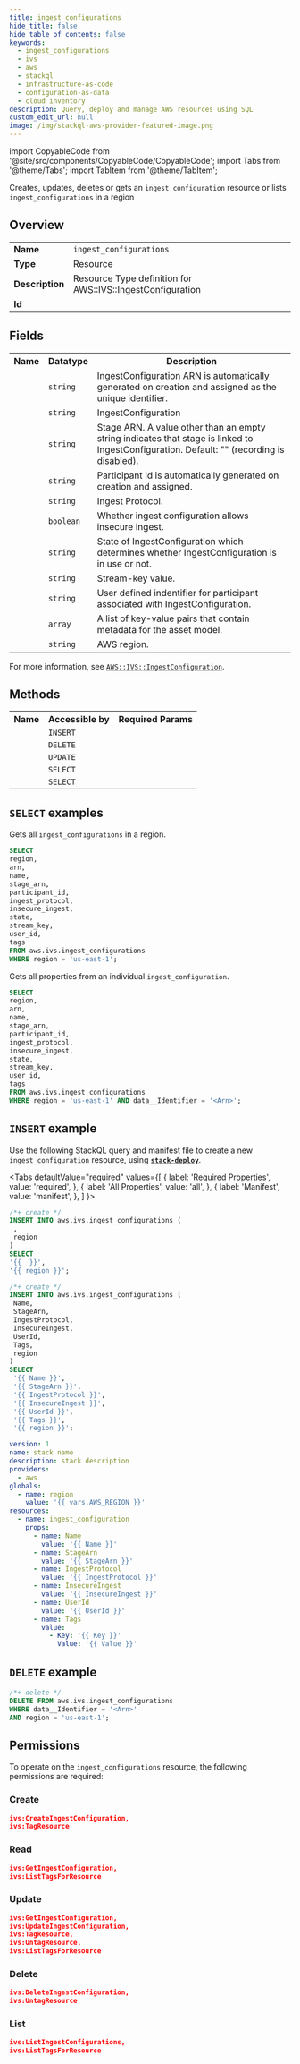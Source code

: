 ```yaml
---
title: ingest_configurations
hide_title: false
hide_table_of_contents: false
keywords:
  - ingest_configurations
  - ivs
  - aws
  - stackql
  - infrastructure-as-code
  - configuration-as-data
  - cloud inventory
description: Query, deploy and manage AWS resources using SQL
custom_edit_url: null
image: /img/stackql-aws-provider-featured-image.png
---
```


import CopyableCode from '@site/src/components/CopyableCode/CopyableCode';
import Tabs from '@theme/Tabs';
import TabItem from '@theme/TabItem';

Creates, updates, deletes or gets an <code>ingest_configuration</code> resource or lists <code>ingest_configurations</code> in a region

## Overview
<table>
<tbody>
<tr><td><b>Name</b></td><td><code>ingest_configurations</code></td></tr>
<tr><td><b>Type</b></td><td>Resource</td></tr>
<tr><td><b>Description</b></td><td>Resource Type definition for AWS::IVS::IngestConfiguration</td></tr>
<tr><td><b>Id</b></td><td><CopyableCode code="aws.ivs.ingest_configurations" /></td></tr>
</tbody>
</table>

## Fields
<table>
<tbody>
<tr><th>Name</th><th>Datatype</th><th>Description</th></tr><tr><td><CopyableCode code="arn" /></td><td><code>string</code></td><td>IngestConfiguration ARN is automatically generated on creation and assigned as the unique identifier.</td></tr>
<tr><td><CopyableCode code="name" /></td><td><code>string</code></td><td>IngestConfiguration</td></tr>
<tr><td><CopyableCode code="stage_arn" /></td><td><code>string</code></td><td>Stage ARN. A value other than an empty string indicates that stage is linked to IngestConfiguration. Default: "" (recording is disabled).</td></tr>
<tr><td><CopyableCode code="participant_id" /></td><td><code>string</code></td><td>Participant Id is automatically generated on creation and assigned.</td></tr>
<tr><td><CopyableCode code="ingest_protocol" /></td><td><code>string</code></td><td>Ingest Protocol.</td></tr>
<tr><td><CopyableCode code="insecure_ingest" /></td><td><code>boolean</code></td><td>Whether ingest configuration allows insecure ingest.</td></tr>
<tr><td><CopyableCode code="state" /></td><td><code>string</code></td><td>State of IngestConfiguration which determines whether IngestConfiguration is in use or not.</td></tr>
<tr><td><CopyableCode code="stream_key" /></td><td><code>string</code></td><td>Stream-key value.</td></tr>
<tr><td><CopyableCode code="user_id" /></td><td><code>string</code></td><td>User defined indentifier for participant associated with IngestConfiguration.</td></tr>
<tr><td><CopyableCode code="tags" /></td><td><code>array</code></td><td>A list of key-value pairs that contain metadata for the asset model.</td></tr>
<tr><td><CopyableCode code="region" /></td><td><code>string</code></td><td>AWS region.</td></tr>
</tbody>
</table>

For more information, see <a href="https://docs.aws.amazon.com/AWSCloudFormation/latest/UserGuide/aws-resource-ivs-ingestconfiguration.html"><code>AWS::IVS::IngestConfiguration</code></a>.

## Methods

<table>
<tbody>
  <tr>
    <th>Name</th>
    <th>Accessible by</th>
    <th>Required Params</th>
  </tr>
  <tr>
    <td><CopyableCode code="create_resource" /></td>
    <td><code>INSERT</code></td>
    <td><CopyableCode code=", region" /></td>
  </tr>
  <tr>
    <td><CopyableCode code="delete_resource" /></td>
    <td><code>DELETE</code></td>
    <td><CopyableCode code="data__Identifier, region" /></td>
  </tr>
  <tr>
    <td><CopyableCode code="update_resource" /></td>
    <td><code>UPDATE</code></td>
    <td><CopyableCode code="data__Identifier, data__PatchDocument, region" /></td>
  </tr>
  <tr>
    <td><CopyableCode code="list_resources" /></td>
    <td><code>SELECT</code></td>
    <td><CopyableCode code="region" /></td>
  </tr>
  <tr>
    <td><CopyableCode code="get_resource" /></td>
    <td><code>SELECT</code></td>
    <td><CopyableCode code="data__Identifier, region" /></td>
  </tr>
</tbody>
</table>

## `SELECT` examples
Gets all <code>ingest_configurations</code> in a region.
```sql
SELECT
region,
arn,
name,
stage_arn,
participant_id,
ingest_protocol,
insecure_ingest,
state,
stream_key,
user_id,
tags
FROM aws.ivs.ingest_configurations
WHERE region = 'us-east-1';
```
Gets all properties from an individual <code>ingest_configuration</code>.
```sql
SELECT
region,
arn,
name,
stage_arn,
participant_id,
ingest_protocol,
insecure_ingest,
state,
stream_key,
user_id,
tags
FROM aws.ivs.ingest_configurations
WHERE region = 'us-east-1' AND data__Identifier = '<Arn>';
```

## `INSERT` example

Use the following StackQL query and manifest file to create a new <code>ingest_configuration</code> resource, using [__`stack-deploy`__](https://pypi.org/project/stack-deploy/).

<Tabs
    defaultValue="required"
    values={[
      { label: 'Required Properties', value: 'required', },
      { label: 'All Properties', value: 'all', },
      { label: 'Manifest', value: 'manifest', },
    ]
}>
<TabItem value="required">

```sql
/*+ create */
INSERT INTO aws.ivs.ingest_configurations (
 ,
 region
)
SELECT 
'{{  }}',
'{{ region }}';
```
</TabItem>
<TabItem value="all">

```sql
/*+ create */
INSERT INTO aws.ivs.ingest_configurations (
 Name,
 StageArn,
 IngestProtocol,
 InsecureIngest,
 UserId,
 Tags,
 region
)
SELECT 
 '{{ Name }}',
 '{{ StageArn }}',
 '{{ IngestProtocol }}',
 '{{ InsecureIngest }}',
 '{{ UserId }}',
 '{{ Tags }}',
 '{{ region }}';
```
</TabItem>
<TabItem value="manifest">

```yaml
version: 1
name: stack name
description: stack description
providers:
  - aws
globals:
  - name: region
    value: '{{ vars.AWS_REGION }}'
resources:
  - name: ingest_configuration
    props:
      - name: Name
        value: '{{ Name }}'
      - name: StageArn
        value: '{{ StageArn }}'
      - name: IngestProtocol
        value: '{{ IngestProtocol }}'
      - name: InsecureIngest
        value: '{{ InsecureIngest }}'
      - name: UserId
        value: '{{ UserId }}'
      - name: Tags
        value:
          - Key: '{{ Key }}'
            Value: '{{ Value }}'

```
</TabItem>
</Tabs>

## `DELETE` example

```sql
/*+ delete */
DELETE FROM aws.ivs.ingest_configurations
WHERE data__Identifier = '<Arn>'
AND region = 'us-east-1';
```

## Permissions

To operate on the <code>ingest_configurations</code> resource, the following permissions are required:

### Create
```json
ivs:CreateIngestConfiguration,
ivs:TagResource
```

### Read
```json
ivs:GetIngestConfiguration,
ivs:ListTagsForResource
```

### Update
```json
ivs:GetIngestConfiguration,
ivs:UpdateIngestConfiguration,
ivs:TagResource,
ivs:UntagResource,
ivs:ListTagsForResource
```

### Delete
```json
ivs:DeleteIngestConfiguration,
ivs:UntagResource
```

### List
```json
ivs:ListIngestConfigurations,
ivs:ListTagsForResource
```
